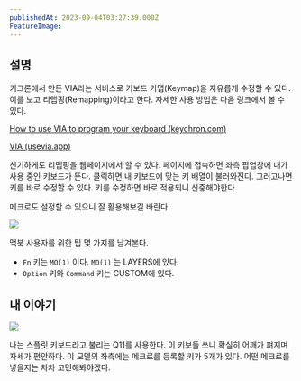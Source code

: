 ```yaml
---
publishedAt: 2023-09-04T03:27:39.000Z
FeatureImage: 
---
```

## 설명

키크론에서 만든 VIA라는 서비스로 키보드 키맵(Keymap)을 자유롭게 수정할 수 있다. 이를 보고 리맵핑(Remapping)이라고 한다. 자세한 사용 방법은 다음 링크에서 볼 수 있다.

[How to use VIA to program your keyboard (keychron.com)](https://www.keychron.com/blogs/archived/how-to-use-via-to-program-your-keyboard)

[VIA (usevia.app)](https://usevia.app/)

신기하게도 리맵핑을 웹페이지에서 할 수 있다. 페이지에 접속하면 좌측 팝업창에 내가 사용 중인 키보드가 뜬다. 클릭하면 내 키보드에 맞는 키 배열이 불러와진다. 그러고나면 키를 바로 수정할 수 있다. 키를 수정하면 바로 적용되니 신중해야한다.

메크로도 설정할 수 있으니 잘 활용해보길 바란다.

![](https://i.imgur.com/PIvK1ch.png)

맥북 사용자를 위한 팁 몇 가지를 남겨본다.

- `Fn` 키는 `MO(1)` 이다. `MO(1)` 는 LAYERS에 있다.
- `Option` 키와 `Command` 키는 CUSTOM에 있다.

## 내 이야기

![](https://i.imgur.com/4Y9mYnU.png)

나는 스플릿 키보드라고 불리는 Q11를 사용한다. 이 키보들 쓰니 확실히 어깨가 펴지며 자세가 편안하다. 이 모델의 좌측에는 메크로를 등록할 키가 5개가 있다. 어떤 메크로를 넣을지는 차차 고민해봐야겠다.
